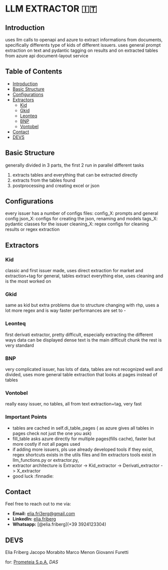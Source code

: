 # LLM EXTRACTOR :it:

## Introduction

uses llm calls to openapi and azure to extract informations from documents, specifically differents type of kids of different issuers.
uses general prompt extraction on text and pydantic tagging on results and on extracted tables from azure api document-layout service


## Table of Contents

- [Introduction](#introduction)
- [Basic Structure](#basic-structure)
- [Configurations](#configurations)
- [Extractors](#extractors)
  - [Kid](#kid)
  - [Gkid](#gkid)
  - [Leonteq](#leonteq)
  - [BNP](#bnp)
  - [Vontobel](#vontobel)
- [Contact](#contact)
- [DEVS](#devs)

## Basic Structure

generally divided in 3 parts, the first 2 run in parallel different tasks 
1. extracts tables and everything that can be extracted directly
2. extracts from the tables found
3. postprocessing and creating excel or json

## Configurations

every issuer has a number of configs files:
config_X: prompts and general config
json_X: configs for creating the json, renaming and models
tags_X: pydantic classes for the issuer
cleaning_X: regex configs for cleaning results or regex extraction

## Extractors

### Kid

classic and first issuer made, uses direct extraction for market and extraction+tag for general,
tables extract everything else, uses cleaning and is the most worked on 

### Gkid

same as kid but extra problems due to structure changing with rhp, uses a lot more regex and is way faster
performances are set to -

### Leonteq

first derivati extractor, pretty difficult, especially extracting the different ways data can be displayed
dense text is the main difficult chunk
the rest is very standard 
### BNP

very complicated issuer, has lots of data, tables are not recognized well and divided, uses more general table extraction that looks at pages instead of tables

### Vontobel

really easy issuer, no tables, all from text extraction+tag, very fast



### Important Points

- tables are cached in self.di_table_pages ( as azure gives all tables in pages check not just the one you ask)
- fill_table asks azure directly for multiple pages(fills cache), faster but more costly if not all pages used
- if adding more issuers, pls use already developed tools if they exist, regex shortcuts exists in the utils files and llm extractors tools exist in llm_functions.py or extractor.py,
- extractor architecture is Extractor -> Kid_extractor -> Derivati_extractor -> X_extractor
- good luck :finnadie:

## Contact

Feel free to reach out to me via:

- **Email:** [elia.fri3erg@gmail.com](mailto:elia.fri3erg@gmail.com)
- **LinkedIn:** [elia.friberg](https://www.linkedin.com/in/elia-friberg-021a90295/)
- **Whatsapp:** [@elia.friberg](+39 3924123304)

## DEVS

Elia Friberg
Jacopo Morabito
Marco Menon
Giovanni Furetti

for: [Prometeia S.p.A.](https://www.prometeia.com) *DAS*
